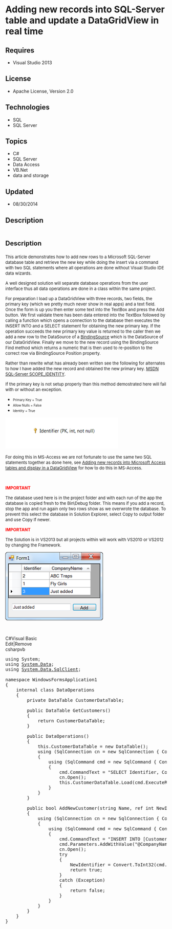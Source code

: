 # Adding new records into SQL-Server table and update a DataGridView in real time
## Requires
- Visual Studio 2013
## License
- Apache License, Version 2.0
## Technologies
- SQL
- SQL Server
## Topics
- C#
- SQL Server
- Data Access
- VB.Net
- data and storage
## Updated
- 08/30/2014
## Description

<h1><span style="font-size:20px; font-weight:bold">Description</span></h1>
<p><span style="font-size:small">This article demonstrates how to add new rows to a Microsoft SQL-Server database table and retrieve the new key while doing the insert via a command with two SQL statements where all operations are done without Visual Studio
 IDE data wizards.</span></p>
<p><span style="font-size:small">A well designed solution will separate database operations from the user interface thus all data operations are done in a class within the same project.</span></p>
<p><span style="font-size:small">For preparation I load up a DataGridView with three records, two fields, the primary key (which we pretty much never show in real apps) and a text field. Once the form is up you then enter some text into the TextBox and press
 the Add button. We first validate there has been data entered into the TextBox followed by calling a function which opens a connection to the database then executes the INSERT INTO and a SELECT statement for obtaining the new primary key. If the operation
 succeeds the new primary key value is returned to the caller then we add a new row to the DataSource of a
<a href="http://msdn.microsoft.com/en-us/library/system.windows.forms.bindingsource(v=vs.110).aspx" target="_blank">
BindingSource</a> which is the DataSource of our DataGridView. Finally we move to the new record using the BindingSource Find method which returns a numeric that is then used to re-position to the correct row via BindingSource Position property.</span></p>
<p><span style="font-size:small">Rather than rewrite what has already been written see the following for alternates to how I have added the new record and obtained the new primary key.
<a href="http://technet.microsoft.com/en-us/library/aa259185(v=sql.80).aspx">MSDN SQL-Server SCOPE_IDENTITY</a>.</span></p>
<p><span style="font-size:small">If the primary key is not setup properly than this method demostrated here will fail with or without an exception.</span></p>
<ul>
<li><span style="font-size:x-small">Primary Key = True</span> </li><li><span style="font-size:x-small">Allow Nulls = False</span> </li><li><span style="font-size:x-small">Identity = True</span> </li></ul>
<p><img id="124572" src="124572-pk.png" alt="" width="352" height="97"></p>
<p><span style="font-size:small">For doing this in MS-Access we are not fortunate to use the same two SQL statements together&nbsp;as done here, see
<a href="http://code.msdn.microsoft.com/Adding-new-records-into-53ce3eb1">Adding new records into Microsoft Access tables and display in a DataGridView</a> for how to do this in MS-Access.</span>&nbsp;&nbsp;&nbsp;</p>
<p>&nbsp;</p>
<p><span style="color:#ff0000"><strong><span style="font-size:small">IMPORTANT&nbsp;</span></strong></span></p>
<p><span style="font-size:small">The database used here is in the project folder and with each run of the app the database&nbsp;is copied fresh to the Bin\Debug folder. This means if you add a record, stop the app and run again only two rows show as we overwrote
 the database. To prevent this select the database in Solution Explorer, select Copy to output folder and use Copy If newer.&nbsp;</span>&nbsp;</p>
<p><span style="color:#ff0000"><strong><span style="font-size:small">IMPORTANT</span></strong></span></p>
<p><span style="font-size:small">The Solution is in VS2013 but all projects within will work with VS2010 or VS2012 by changing the Framework.</span></p>
<p><img id="124529" src="124529-am.png" alt="" width="305" height="212"></p>
<p>&nbsp;</p>
<div class="scriptcode">
<div class="pluginEditHolder" pluginCommand="mceScriptCode">
<div class="title"><span>C#</span><span>Visual Basic</span></div>
<div class="pluginLinkHolder"><span class="pluginEditHolderLink">Edit</span>|<span class="pluginRemoveHolderLink">Remove</span></div>
<span class="hidden">csharp</span><span class="hidden">vb</span>


<div class="preview">
<pre class="csharp"><span class="cs__keyword">using</span>&nbsp;System;&nbsp;
<span class="cs__keyword">using</span>&nbsp;<a class="libraryLink" href="http://msdn.microsoft.com/en-US/library/System.Data.aspx" target="_blank" title="Auto generated link to System.Data">System.Data</a>;&nbsp;
<span class="cs__keyword">using</span>&nbsp;<a class="libraryLink" href="http://msdn.microsoft.com/en-US/library/System.Data.SqlClient.aspx" target="_blank" title="Auto generated link to System.Data.SqlClient">System.Data.SqlClient</a>;&nbsp;
&nbsp;
<span class="cs__keyword">namespace</span>&nbsp;WindowsFormsApplication1&nbsp;
{&nbsp;
&nbsp;&nbsp;&nbsp;&nbsp;<span class="cs__keyword">internal</span>&nbsp;<span class="cs__keyword">class</span>&nbsp;DataOperations&nbsp;
&nbsp;&nbsp;&nbsp;&nbsp;{&nbsp;
&nbsp;&nbsp;&nbsp;&nbsp;&nbsp;&nbsp;&nbsp;&nbsp;<span class="cs__keyword">private</span>&nbsp;DataTable&nbsp;CustomerDataTable;&nbsp;
&nbsp;
&nbsp;&nbsp;&nbsp;&nbsp;&nbsp;&nbsp;&nbsp;&nbsp;<span class="cs__keyword">public</span>&nbsp;DataTable&nbsp;GetCustomers()&nbsp;
&nbsp;&nbsp;&nbsp;&nbsp;&nbsp;&nbsp;&nbsp;&nbsp;{&nbsp;
&nbsp;&nbsp;&nbsp;&nbsp;&nbsp;&nbsp;&nbsp;&nbsp;&nbsp;&nbsp;&nbsp;&nbsp;<span class="cs__keyword">return</span>&nbsp;CustomerDataTable;&nbsp;
&nbsp;&nbsp;&nbsp;&nbsp;&nbsp;&nbsp;&nbsp;&nbsp;}&nbsp;
&nbsp;
&nbsp;&nbsp;&nbsp;&nbsp;&nbsp;&nbsp;&nbsp;&nbsp;<span class="cs__keyword">public</span>&nbsp;DataOperations()&nbsp;
&nbsp;&nbsp;&nbsp;&nbsp;&nbsp;&nbsp;&nbsp;&nbsp;{&nbsp;
&nbsp;&nbsp;&nbsp;&nbsp;&nbsp;&nbsp;&nbsp;&nbsp;&nbsp;&nbsp;&nbsp;&nbsp;<span class="cs__keyword">this</span>.CustomerDataTable&nbsp;=&nbsp;<span class="cs__keyword">new</span>&nbsp;DataTable();&nbsp;
&nbsp;&nbsp;&nbsp;&nbsp;&nbsp;&nbsp;&nbsp;&nbsp;&nbsp;&nbsp;&nbsp;&nbsp;<span class="cs__keyword">using</span>&nbsp;(SqlConnection&nbsp;cn&nbsp;=&nbsp;<span class="cs__keyword">new</span>&nbsp;SqlConnection&nbsp;{&nbsp;ConnectionString&nbsp;=&nbsp;Properties.Settings.Default.ConnectionString&nbsp;})&nbsp;
&nbsp;&nbsp;&nbsp;&nbsp;&nbsp;&nbsp;&nbsp;&nbsp;&nbsp;&nbsp;&nbsp;&nbsp;{&nbsp;
&nbsp;&nbsp;&nbsp;&nbsp;&nbsp;&nbsp;&nbsp;&nbsp;&nbsp;&nbsp;&nbsp;&nbsp;&nbsp;&nbsp;&nbsp;&nbsp;<span class="cs__keyword">using</span>&nbsp;(SqlCommand&nbsp;cmd&nbsp;=&nbsp;<span class="cs__keyword">new</span>&nbsp;SqlCommand&nbsp;{&nbsp;Connection&nbsp;=&nbsp;cn&nbsp;})&nbsp;
&nbsp;&nbsp;&nbsp;&nbsp;&nbsp;&nbsp;&nbsp;&nbsp;&nbsp;&nbsp;&nbsp;&nbsp;&nbsp;&nbsp;&nbsp;&nbsp;{&nbsp;
&nbsp;&nbsp;&nbsp;&nbsp;&nbsp;&nbsp;&nbsp;&nbsp;&nbsp;&nbsp;&nbsp;&nbsp;&nbsp;&nbsp;&nbsp;&nbsp;&nbsp;&nbsp;&nbsp;&nbsp;cmd.CommandText&nbsp;=&nbsp;<span class="cs__string">&quot;SELECT&nbsp;Identifier,&nbsp;CompanyName&nbsp;FROM&nbsp;[Customer]&quot;</span>;&nbsp;
&nbsp;&nbsp;&nbsp;&nbsp;&nbsp;&nbsp;&nbsp;&nbsp;&nbsp;&nbsp;&nbsp;&nbsp;&nbsp;&nbsp;&nbsp;&nbsp;&nbsp;&nbsp;&nbsp;&nbsp;cn.Open();&nbsp;
&nbsp;&nbsp;&nbsp;&nbsp;&nbsp;&nbsp;&nbsp;&nbsp;&nbsp;&nbsp;&nbsp;&nbsp;&nbsp;&nbsp;&nbsp;&nbsp;&nbsp;&nbsp;&nbsp;&nbsp;<span class="cs__keyword">this</span>.CustomerDataTable.Load(cmd.ExecuteReader());&nbsp;
&nbsp;&nbsp;&nbsp;&nbsp;&nbsp;&nbsp;&nbsp;&nbsp;&nbsp;&nbsp;&nbsp;&nbsp;&nbsp;&nbsp;&nbsp;&nbsp;}&nbsp;
&nbsp;&nbsp;&nbsp;&nbsp;&nbsp;&nbsp;&nbsp;&nbsp;&nbsp;&nbsp;&nbsp;&nbsp;}&nbsp;
&nbsp;&nbsp;&nbsp;&nbsp;&nbsp;&nbsp;&nbsp;&nbsp;}&nbsp;
&nbsp;
&nbsp;&nbsp;&nbsp;&nbsp;&nbsp;&nbsp;&nbsp;&nbsp;<span class="cs__keyword">public</span>&nbsp;<span class="cs__keyword">bool</span>&nbsp;AddNewCustomer(<span class="cs__keyword">string</span>&nbsp;Name,&nbsp;<span class="cs__keyword">ref</span>&nbsp;<span class="cs__keyword">int</span>&nbsp;NewIdentifier)&nbsp;
&nbsp;&nbsp;&nbsp;&nbsp;&nbsp;&nbsp;&nbsp;&nbsp;{&nbsp;
&nbsp;&nbsp;&nbsp;&nbsp;&nbsp;&nbsp;&nbsp;&nbsp;&nbsp;&nbsp;&nbsp;&nbsp;<span class="cs__keyword">using</span>&nbsp;(SqlConnection&nbsp;cn&nbsp;=&nbsp;<span class="cs__keyword">new</span>&nbsp;SqlConnection&nbsp;{&nbsp;ConnectionString&nbsp;=&nbsp;Properties.Settings.Default.ConnectionString&nbsp;})&nbsp;
&nbsp;&nbsp;&nbsp;&nbsp;&nbsp;&nbsp;&nbsp;&nbsp;&nbsp;&nbsp;&nbsp;&nbsp;{&nbsp;
&nbsp;&nbsp;&nbsp;&nbsp;&nbsp;&nbsp;&nbsp;&nbsp;&nbsp;&nbsp;&nbsp;&nbsp;&nbsp;&nbsp;&nbsp;&nbsp;<span class="cs__keyword">using</span>&nbsp;(SqlCommand&nbsp;cmd&nbsp;=&nbsp;<span class="cs__keyword">new</span>&nbsp;SqlCommand&nbsp;{&nbsp;Connection&nbsp;=&nbsp;cn&nbsp;})&nbsp;
&nbsp;&nbsp;&nbsp;&nbsp;&nbsp;&nbsp;&nbsp;&nbsp;&nbsp;&nbsp;&nbsp;&nbsp;&nbsp;&nbsp;&nbsp;&nbsp;{&nbsp;
&nbsp;&nbsp;&nbsp;&nbsp;&nbsp;&nbsp;&nbsp;&nbsp;&nbsp;&nbsp;&nbsp;&nbsp;&nbsp;&nbsp;&nbsp;&nbsp;&nbsp;&nbsp;&nbsp;&nbsp;cmd.CommandText&nbsp;=&nbsp;<span class="cs__string">&quot;INSERT&nbsp;INTO&nbsp;[Customer]&nbsp;(CompanyName)&nbsp;VALUES&nbsp;(@CompanyName);&nbsp;SELECT&nbsp;CAST(scope_identity()&nbsp;AS&nbsp;int);&quot;</span>;&nbsp;
&nbsp;&nbsp;&nbsp;&nbsp;&nbsp;&nbsp;&nbsp;&nbsp;&nbsp;&nbsp;&nbsp;&nbsp;&nbsp;&nbsp;&nbsp;&nbsp;&nbsp;&nbsp;&nbsp;&nbsp;cmd.Parameters.AddWithValue(<span class="cs__string">&quot;@CompanyName&quot;</span>,&nbsp;Name);&nbsp;
&nbsp;&nbsp;&nbsp;&nbsp;&nbsp;&nbsp;&nbsp;&nbsp;&nbsp;&nbsp;&nbsp;&nbsp;&nbsp;&nbsp;&nbsp;&nbsp;&nbsp;&nbsp;&nbsp;&nbsp;cn.Open();&nbsp;
&nbsp;&nbsp;&nbsp;&nbsp;&nbsp;&nbsp;&nbsp;&nbsp;&nbsp;&nbsp;&nbsp;&nbsp;&nbsp;&nbsp;&nbsp;&nbsp;&nbsp;&nbsp;&nbsp;&nbsp;<span class="cs__keyword">try</span>&nbsp;
&nbsp;&nbsp;&nbsp;&nbsp;&nbsp;&nbsp;&nbsp;&nbsp;&nbsp;&nbsp;&nbsp;&nbsp;&nbsp;&nbsp;&nbsp;&nbsp;&nbsp;&nbsp;&nbsp;&nbsp;{&nbsp;
&nbsp;&nbsp;&nbsp;&nbsp;&nbsp;&nbsp;&nbsp;&nbsp;&nbsp;&nbsp;&nbsp;&nbsp;&nbsp;&nbsp;&nbsp;&nbsp;&nbsp;&nbsp;&nbsp;&nbsp;&nbsp;&nbsp;&nbsp;&nbsp;NewIdentifier&nbsp;=&nbsp;Convert.ToInt32(cmd.ExecuteScalar());&nbsp;
&nbsp;&nbsp;&nbsp;&nbsp;&nbsp;&nbsp;&nbsp;&nbsp;&nbsp;&nbsp;&nbsp;&nbsp;&nbsp;&nbsp;&nbsp;&nbsp;&nbsp;&nbsp;&nbsp;&nbsp;&nbsp;&nbsp;&nbsp;&nbsp;<span class="cs__keyword">return</span>&nbsp;<span class="cs__keyword">true</span>;&nbsp;
&nbsp;&nbsp;&nbsp;&nbsp;&nbsp;&nbsp;&nbsp;&nbsp;&nbsp;&nbsp;&nbsp;&nbsp;&nbsp;&nbsp;&nbsp;&nbsp;&nbsp;&nbsp;&nbsp;&nbsp;}&nbsp;
&nbsp;&nbsp;&nbsp;&nbsp;&nbsp;&nbsp;&nbsp;&nbsp;&nbsp;&nbsp;&nbsp;&nbsp;&nbsp;&nbsp;&nbsp;&nbsp;&nbsp;&nbsp;&nbsp;&nbsp;<span class="cs__keyword">catch</span>&nbsp;(Exception)&nbsp;
&nbsp;&nbsp;&nbsp;&nbsp;&nbsp;&nbsp;&nbsp;&nbsp;&nbsp;&nbsp;&nbsp;&nbsp;&nbsp;&nbsp;&nbsp;&nbsp;&nbsp;&nbsp;&nbsp;&nbsp;{&nbsp;
&nbsp;&nbsp;&nbsp;&nbsp;&nbsp;&nbsp;&nbsp;&nbsp;&nbsp;&nbsp;&nbsp;&nbsp;&nbsp;&nbsp;&nbsp;&nbsp;&nbsp;&nbsp;&nbsp;&nbsp;&nbsp;&nbsp;&nbsp;&nbsp;<span class="cs__keyword">return</span>&nbsp;<span class="cs__keyword">false</span>;&nbsp;
&nbsp;&nbsp;&nbsp;&nbsp;&nbsp;&nbsp;&nbsp;&nbsp;&nbsp;&nbsp;&nbsp;&nbsp;&nbsp;&nbsp;&nbsp;&nbsp;&nbsp;&nbsp;&nbsp;&nbsp;}&nbsp;
&nbsp;&nbsp;&nbsp;&nbsp;&nbsp;&nbsp;&nbsp;&nbsp;&nbsp;&nbsp;&nbsp;&nbsp;&nbsp;&nbsp;&nbsp;&nbsp;}&nbsp;
&nbsp;&nbsp;&nbsp;&nbsp;&nbsp;&nbsp;&nbsp;&nbsp;&nbsp;&nbsp;&nbsp;&nbsp;}&nbsp;
&nbsp;&nbsp;&nbsp;&nbsp;&nbsp;&nbsp;&nbsp;&nbsp;}&nbsp;
&nbsp;&nbsp;&nbsp;&nbsp;}&nbsp;
}</pre>
</div>
</div>
</div>
<h1><em>&nbsp;</em></h1>
